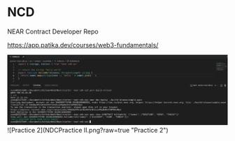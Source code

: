 # NCD

NEAR Contract Developer Repo

https://app.patika.dev/courses/web3-fundamentals/

![Practice 1](NDC-Practice1.png?raw=true "Practice 1")
![Practice 2](NDCPractice II.png?raw=true "Practice 2")

